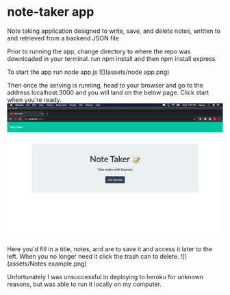 # note-taker app
Note taking application designed to write, save, and delete notes, written to and retrieved from a backend JSON file

Prior to running the app, change directory to where the repo was downloaded in your terminal.
run npm install and then npm install express

To start the app run node app.js
![](assets/node app.png)

Then once the serving is running, head to your browser and go to the address localhost:3000
and you will land on the below page. Click start when you're ready.
![](assets/Note_main.png)

Here you'd fill in a title, notes, and are to save it and access it later to the left.  When you no longer need it click the trash can to delete.
![](assets/Notes example.png)


Unfortunately I was unsuccessful in deploying to heroku for unknown reasons, but was able to run it locally on my computer.
